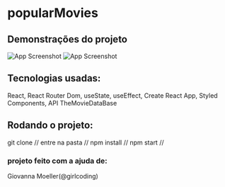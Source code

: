 # popularMovies

## Demonstrações do projeto
![App Screenshot](https://user-images.githubusercontent.com/47362960/158064199-a45b266a-958d-465a-ad14-a2acfbb96f94.png)
![App Screenshot](https://user-images.githubusercontent.com/47362960/158064211-f333a1f4-6e5a-4eef-b2d3-cd679d820dbd.png)

## Tecnologias usadas:
React, React Router Dom, useState, useEffect, Create React App, Styled Components, API TheMovieDataBase

## Rodando o projeto:
git clone //
entre na pasta //
npm install //
npm start //


### projeto feito com a ajuda de:
Giovanna Moeller(@girlcoding)
